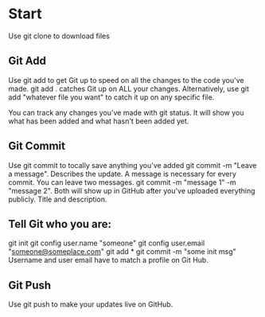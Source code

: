 # Start

Use git clone to download files

## Git Add
Use git add to get Git up to speed on all the changes to the code you've made.
git add . catches Git up on ALL your changes.
Alternatively, use git add "whatever file you want" to catch it up on any specific file.

You can track any changes you've made with git status. It will show you what has been added and what hasn't been added yet. 

## Git Commit
Use git commit to tocally save anything you've added
git commit -m "Leave a message". Describes the update. A message is necessary for every commit.
You can leave two messages. git commit -m "message 1" -m "message 2". Both will show up in GitHub after you've uploaded everything publicly. Title and description.

## Tell Git who you are:
git init
git config user.name "someone"
git config user.email "someone@someplace.com"
git add *
git commit -m "some init msg"
Username and user email have to match a profile on Git Hub.

## Git Push
Use git push to make your updates live on GitHub. 